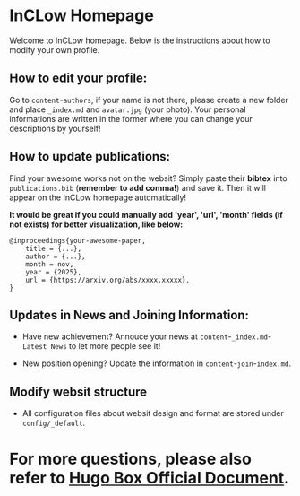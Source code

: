 # InCLow Homepage

Welcome to InCLow homepage. Below is the instructions about how to modify your own profile.

## How to edit your profile:

Go to `content`-`authors`, if your name is not there, please create a new folder and place `_index.md` and `avatar.jpg` (your photo). Your personal informations are written in the former where you can change your descriptions by yourself!

## How to update publications:

Find your awesome works not on the websit? Simply paste their **bibtex** into `publications.bib` (**remember to add comma!**) and save it. Then it will appear on the InCLow homepage automatically! 

**It would be great if you could manually add 'year', 'url', 'month' fields (if not exists) for better visualization, like below:**

```
@inproceedings{your-awesome-paper,
    title = {...},
    author = {...},
    month = nov,
    year = {2025},
    url = {https://arxiv.org/abs/xxxx.xxxxx},
}
```

## Updates in News and Joining Information:

- Have new achievement? Annouce your news at `content`-`_index.md`-`Latest News` to let more people see it!

- New position opening? Update the information in `content`-`join`-`index.md`.

## Modify websit structure

- All configuration files about websit design and format are stored under `config/_default`.


# For more questions, please also refer to [Hugo Box Official Document](https://docs.hugoblox.com/).
